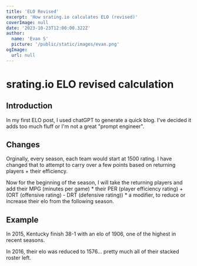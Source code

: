 ```yaml
---
title: 'ELO Revised'
excerpt: 'How srating.io calculates ELO (revised)'
coverImage: null
date: '2023-10-23T12:00:00.322Z'
author:
  name: 'Evan S'
  picture: '/public/static/images/evan.png'
ogImage:
  url: null
---
```


# srating.io ELO revised calculation

## Introduction
In my first ELO post, I used chatGPT to generate a quick blog. I've decided it adds too much fluff or I'm not a great "prompt engineer".

## Changes
Orginally, every season, each team would start at 1500 rating. I have changed that to attempt to carry over a few points based on returning players + their efficiency.

Now for the beginning of the season, I will take the returning players and add their MPG (minutes per game) * their PER (player efficiency rating) + (ORT (offensive rating) - DRT (defensive rating)) * a modifier, to reduce or increase their elo from the following season.

## Example
In 2015, Kentucky finish 38-1 with an elo of 1906, one of the highest in recent seasons.

In 2016, their elo was reduced to 1576... pretty much all of their stacked roster left.

